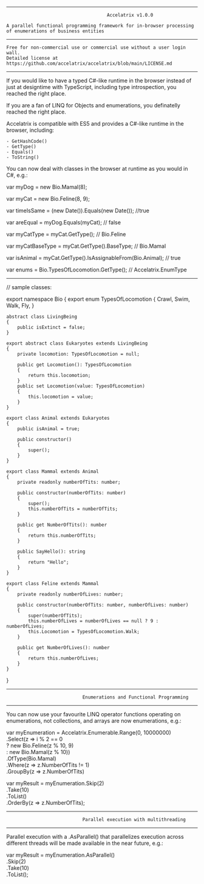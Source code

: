 *****************************************************************************************************************
                                         Accelatrix v1.0.0

    A parallel functional programming framework for in-browser processing of enumerations of business entities        

*****************************************************************************************************************

    Free for non-commercial use or commercial use without a user login wall.
    Detailed license at https://github.com/accelatrix/accelatrix/blob/main/LICENSE.md

*****************************************************************************************************************

If you would like to have a typed C#-like runtime in the browser instead of just at designtime with TypeScript,
including type introspection, you reached the right place.

If you are a fan of LINQ for Objects and enumerations, you definatelly reached the right place.

Accelatrix is compatible with ES5 and provides a C#-like runtime in the browser, including:

    - GetHashCode()
    - GetType()
    - Equals()
    - ToString()

You can now deal with classes in the browser at runtime as you would in C#, e.g.:

var myDog = new Bio.Mamal(8);

var myCat = new Bio.Feline(8, 9);

var timeIsSame = (new Date()).Equals(new Date());                //true

var areEqual = myDog.Equals(myCat);                              // false

var myCatType = myCat.GetType();                                 // Bio.Feline

var myCatBaseType = myCat.GetType().BaseType;                    // Bio.Mamal

var isAnimal = myCat.GetType().IsAssignableFrom(Bio.Animal);     // true

var enums = Bio.TypesOfLocomotion.GetType();                     // Accelatrix.EnumType


**********************************************
// sample classes:

export namespace Bio
{
    export enum TypesOfLocomotion
    {
        Crawl,
        Swim,
        Walk,
        Fly,
    }

    abstract class LivingBeing
    {
        public isExtinct = false;
    }

    export abstract class Eukaryotes extends LivingBeing
    {
        private locomotion: TypesOfLocomotion = null;

        public get Locomotion(): TypesOfLocomotion
        {
            return this.locomotion;
        }
        public set Locomotion(value: TypesOfLocomotion)
        {
            this.locomotion = value;
        }
    }

    export class Animal extends Eukaryotes
    {
        public isAnimal = true;

        public constructor()
        {
            super();
        }
    }
    
    export class Mammal extends Animal
    {
        private readonly numberOfTits: number;

        public constructor(numberOfTits: number)
        {
            super();
            this.numberOfTits = numberOfTits;
        }

        public get NumberOfTits(): number
        {
            return this.numberOfTits;
        }

        public SayHello(): string
        {
            return "Hello";
        }
    }

    export class Feline extends Mammal
    {
        private readonly numberOfLives: number;

        public constructor(numberOfTits: number, numberOfLives: number)
        {
            super(numberOfTits);
            this.numberOfLives = numberOfLives == null ? 9 : numberOfLives;
            this.Locomotion = TypesOfLocomotion.Walk;
        }

        public get NumberOfLives(): number
        {
            return this.numberOfLives;
        }
    }    
}


*****************************************************************************************************************

                                Enumerations and Functional Programming

*****************************************************************************************************************

You can now use your favourite LINQ operator functions operating on enumerations, not collections, and arrays are
now enumerations, e.g.:

  var myEnumeration = Accelatrix.Enumerable.Range(0, 10000000)                              
                                           .Select(z => i % 2 == 0                              
                                                        ? new Bio.Feline(z % 10, 9)                              
                                                        : new Bio.Mamal(z % 10))                              
                                           .OfType(Bio.Mamal)                              
                                           .Where(z => z.NumberOfTits != 1)                                                                         
                                           .GroupBy(z => z.NumberOfTits)                              

  var myResult = myEnumeration.Skip(2)                                                            
                              .Take(10)                                                            
                              .ToList()                              
                              .OrderBy(z => z.NumberOfTits);                              


*****************************************************************************************************************

                                Parallel execution with multithreading

*****************************************************************************************************************

Parallel execution with a .AsParallel() that parallelizes execution across different threads will be made
available in the near future, e.g.:

  var myResult = myEnumeration.AsParallel()                              
                              .Skip(2)                              
                              .Take(10)                              
                              .ToList();